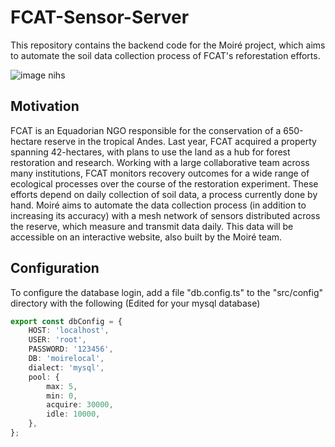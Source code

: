# FCAT-Sensor-Server
This repository contains the backend code for the Moiré project, which aims to automate the soil data collection process of FCAT's reforestation efforts.

![image](https://github.com/moire-cs/fcat-sensor-server/assets/19416922/446a6212-8f5b-486c-9e83-50ffb3ff5056)
nihs

## Motivation
FCAT is an Equadorian NGO responsible for the conservation of a 650-hectare reserve in the tropical Andes. Last year, FCAT acquired a property spanning 42-hectares, with plans to use the land as a hub for forest restoration and research. Working with a large collaborative team across many institutions, FCAT monitors recovery outcomes for a wide range of ecological processes over the course of the restoration experiment. These efforts depend on daily collection of soil data, a process currently done by hand. Moiré aims to automate the data collection process (in addition to increasing its accuracy) with a mesh network of sensors distributed across the reserve, which measure and transmit data daily. This data will be accessible on an interactive website, also built by the Moiré team.

## Configuration
To configure the database login, add a file "db.config.ts" to the "src/config" directory with the following (Edited for your mysql database)

```ts
export const dbConfig = {
    HOST: 'localhost',
    USER: 'root',
    PASSWORD: '123456',
    DB: 'moirelocal',
    dialect: 'mysql',
    pool: {
        max: 5,
        min: 0,
        acquire: 30000,
        idle: 10000,
    },
};
```
